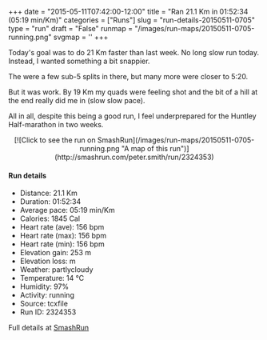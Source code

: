 +++
date = "2015-05-11T07:42:00-12:00"
title = "Ran 21.1 Km in 01:52:34 (05:19 min/Km)"
categories = ["Runs"]
slug = "run-details-20150511-0705"
type = "run"
draft = "False"
runmap = "/images/run-maps/20150511-0705-running.png"
svgmap = '<polyline points="48 58, 47 58, 45 58, 41 60, 33 66, 33 66, 28 68, 25 69, 23 68, 23 67, 22 65, 20 63, 17 63, 13 65, 12 64, 8 63, 6 59, 0 54, 2 52, 7 51, 8 50, 14 48, 14 47, 15 47, 19 44, 26 43, 25 37, 25 33, 27 32, 29 32, 28 36, 31 38, 33 40, 36 41, 39 42, 40 42, 41 41, 41 42, 42 41, 43 37, 47 34, 48 34, 48 34, 48 34, 44 38, 47 39, 46 41, 47 42, 46 44, 47 43, 48 42, 49 41, 52 41, 53 41, 54 41, 65 43, 67 45, 74 46, 85 47, 87 48, 91 51, 93 52, 96 53, 100 53, 98 53, 95 53, 91 51, 87 48, 86 47, 85 47, 79 47, 76 47, 76 48, 74 49, 72 48, 70 49, 67 50, 67 50, 65 52, 61 54, 61 52, 59 53">'
+++

Today's goal was to do 21 Km faster than last week. No long slow run today. Instead, I wanted something a bit snappier. 

The were a few sub-5 splits in there, but many more were closer to 5:20. 

But it was work. By 19 Km my quads were feeling shot and the bit of a hill at the end really did me in (slow slow pace). 

All in all, despite this being a good run, I feel underprepared for the Huntley Half-marathon in two weeks. 



<!--more-->

<center>
[![Click to see the run on SmashRun](/images/run-maps/20150511-0705-running.png "A map of this run")](http://smashrun.com/peter.smith/run/2324353)
</center>

#### Run details

* Distance: 21.1 Km
* Duration: 01:52:34
* Average pace: 05:19 min/Km
* Calories: 1845 Cal
* Heart rate (ave): 156 bpm
* Heart rate (max): 156 bpm
* Heart rate (min): 156 bpm
* Elevation gain: 253 m
* Elevation loss:  m
* Weather: partlycloudy
* Temperature: 14 &deg;C
* Humidity: 97%
* Activity: running
* Source: tcxfile
* Run ID: 2324353

Full details at [SmashRun](http://smashrun.com/peter.smith/run/2324353)